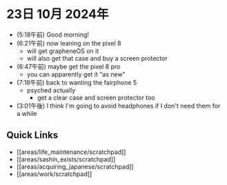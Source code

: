 # 23日 10月 2024年
- (5:18午前) Good morning!
- (6:21午前) now leaning on the pixel 8
  - will get grapheneOS on it
  - will also get that case and buy a screen protector
- (6:47午前) maybe get the pixel 8 pro
  - you can apparently get it "as new"
- (7:18午前) back to wanting the fairphone 5
  - psyched actually
    - get a clear case and screen protector too
- (3:01午後) I think I'm going to avoid headphones if I don't need them for a while





 



## Quick Links
- [[areas/life_maintenance/scratchpad]]
- [[areas/sashin_exists/scratchpad]]
- [[areas/acquiring_japanese/scratchpad]]
- [[areas/work/scratchpad]]
